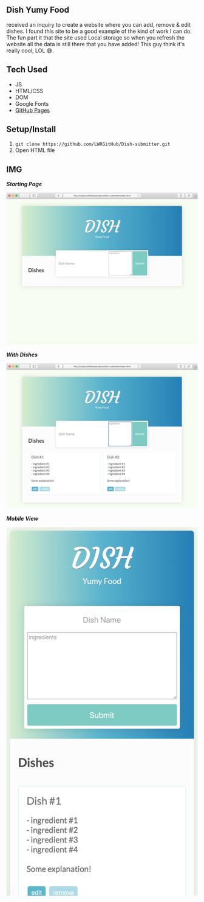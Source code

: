 ## Dish Yumy Food
 received an inquiry to create a website where you can add, remove & edit dishes. I found this site to be a good example of the kind of work I can do. The fun part it that the site used Local storage so when you refresh the website all the data is still there that you have added! This guy think it's really cool, LOL 😅.


 ## Tech Used 
 - JS
 - HTML/CSS
 - DOM 
 - Google Fonts
 - [GitHub Pages](https://lwrgithub.github.io/Dish-submitter)


 ## Setup/Install
 1. `git clone https://github.com/LWRGitHub/Dish-submitter.git`
 2. Open HTML file


 ## IMG

 ***Starting Page***

<img src="https://raw.githubusercontent.com/LWRGitHub/Dish-submitter/master/img/start.png" alt="this is a screen shot of the starting page of the dish submitter web app.">


***With Dishes***

<img src="https://raw.githubusercontent.com/LWRGitHub/Dish-submitter/master/img/2dishes.png" alt="this is a screen shot of the dish submitter web app with two dishes having been submitted.">


 ***Mobile View***

 <img src="https://raw.githubusercontent.com/LWRGitHub/Dish-submitter/master/img/mob.png" alt="this is a screen shot of the mobile view of the dish submitter web app.">